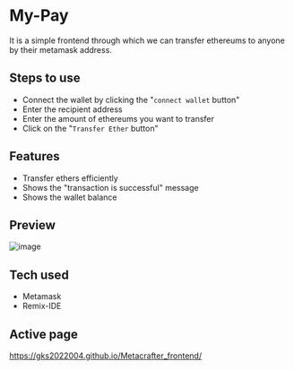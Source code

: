 # My-Pay
It is a simple frontend through which we can transfer ethereums to anyone by their metamask address.

## Steps to use
- Connect the wallet by clicking the "`connect wallet` button"
- Enter the recipient address
- Enter the amount of ethereums you want to transfer
- Click on the "`Transfer Ether` button"

## Features
- Transfer ethers efficiently
- Shows the "transaction is successful" message
- Shows the wallet balance

 ## Preview
 ![image](https://github.com/gks2022004/Metacrafter_frontend/assets/94637265/4922664b-f6cb-4219-874f-c9b191f23991)

 ## Tech used
 - Metamask
 - Remix-IDE

## Active page
https://gks2022004.github.io/Metacrafter_frontend/

